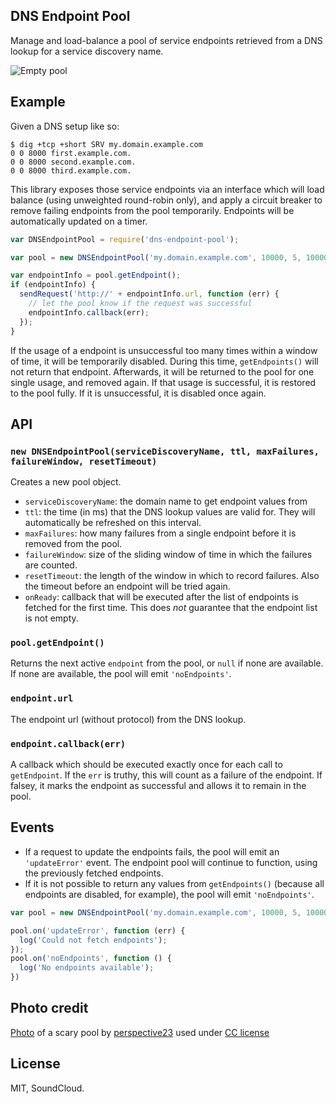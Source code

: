 ## DNS Endpoint Pool

Manage and load-balance a pool of service endpoints retrieved from a DNS lookup for a service discovery name.

![Empty pool](https://farm4.staticflickr.com/3480/3192156375_ca9377272a_z.jpg)

## Example

Given a DNS setup like so:

```shell
$ dig +tcp +short SRV my.domain.example.com
0 0 8000 first.example.com.
0 0 8000 second.example.com.
0 0 8000 third.example.com.
```

This library exposes those service endpoints via an interface which will load balance (using unweighted round-robin
only), and apply a circuit breaker to remove failing endpoints from the pool temporarily. Endpoints will be
automatically updated on a timer.

```js
var DNSEndpointPool = require('dns-endpoint-pool');

var pool = new DNSEndpointPool('my.domain.example.com', 10000, 5, 10000);

var endpointInfo = pool.getEndpoint();
if (endpointInfo) {
  sendRequest('http://' + endpointInfo.url, function (err) {
    // let the pool know if the request was successful
    endpointInfo.callback(err);
  });
}
```

If the usage of a endpoint is unsuccessful too many times within a window of time, it will be temporarily disabled.
During this time, `getEndpoints()` will not return that endpoint. Afterwards, it will be returned to the pool for one
single usage, and removed again. If that usage is successful, it is restored to the pool fully. If it is unsuccessful,
it is disabled once again.

## API

### `new DNSEndpointPool(serviceDiscoveryName, ttl, maxFailures, failureWindow, resetTimeout)`

Creates a new pool object.

- `serviceDiscoveryName`: the domain name to get endpoint values from
- `ttl`: the time (in ms) that the DNS lookup values are valid for. They will automatically be refreshed on this
  interval.
- `maxFailures`: how many failures from a single endpoint before it is removed from the pool.
- `failureWindow`: size of the sliding window of time in which the failures are counted.
- `resetTimeout`: the length of the window in which to record failures. Also the timeout before an endpoint will be
  tried again.
- `onReady`: callback that will be executed after the list of endpoints is fetched for the first time. This does *not* guarantee that the endpoint list is not empty.

### `pool.getEndpoint()`

Returns the next active `endpoint` from the pool, or `null` if none are available. If none are available, the pool will
emit `'noEndpoints'`.

### `endpoint.url`

The endpoint url (without protocol) from the DNS lookup.

### `endpoint.callback(err)`

A callback which should be executed exactly once for each call to `getEndpoint`. If the `err` is truthy, this will count
as a failure of the endpoint. If falsey, it marks the endpoint as successful and allows it to remain in the pool.

## Events

- If a request to update the endpoints fails, the pool will emit an `'updateError'` event. The endpoint pool will continue to
  function, using the previously fetched endpoints.
- If it is not possible to return any values from `getEndpoints()` (because all endpoints are disabled, for example), the
  pool will emit `'noEndpoints'`.


```js
var pool = new DNSEndpointPool('my.domain.example.com', 10000, 5, 10000, 10000);

pool.on('updateError', function (err) {
  log('Could not fetch endpoints');
});
pool.on('noEndpoints', function () {
  log('No endpoints available');
})
```

## Photo credit

[Photo](https://www.flickr.com/photos/perspective23/3192156375) of a scary pool by [perspective23](https://www.flickr.com/photos/perspective23/) used under [CC license](https://creativecommons.org/licenses/by-nc-nd/2.0/)

## License

MIT, SoundCloud.
